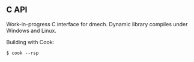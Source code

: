 C API
-----

Work-in-progress C interface for dmech. Dynamic library compiles under Windows and Linux.

Building with Cook:

    $ cook --rsp
